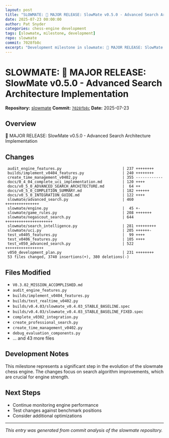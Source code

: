 ```yaml
---
layout: post
title: "SLOWMATE: 🚀 MAJOR RELEASE: SlowMate v0.5.0 - Advanced Search Architecture Implementation"
date: 2025-07-23 00:00:00 
author: Pat Snyder
categories: chess-engine development
tags: [slowmate, milestone, development]
repo: slowmate
commit: 7028fb8c
excerpt: "Development milestone in slowmate: 🚀 MAJOR RELEASE: SlowMate v0.5.0 - Advanced Search Architecture Implementation"
---
```


# SLOWMATE: 🚀 MAJOR RELEASE: SlowMate v0.5.0 - Advanced Search Architecture Implementation

**Repository:** [slowmate](https://github.com/pssnyder/slowmate)
**Commit:** [`7028fb8c`](https://github.com/pssnyder/slowmate/commit/7028fb8c97f9e934f52bc16a64893369bd5c5d90)
**Date:** 2025-07-23

## Overview

🚀 MAJOR RELEASE: SlowMate v0.5.0 - Advanced Search Architecture Implementation

## Changes

```
 audit_engine_features.py                           | 237 ++++++++
 builds/implement_v0404_features.py                 | 240 ++++++++
 create_time_management_v0402.py                    | 355 ------------
 docs/0_4_04_complete_uci_implementation.md         | 120 ++++
 docs/v0_5_0_ADVANCED_SEARCH_ARCHITECTURE.md        |  64 ++
 docs/v0_5_0_COMPLETION_SUMMARY.md                  | 182 ++++++
 docs/v0_5_0_INTEGRATION_GUIDE.md                   | 122 ++++
 slowmate/advanced_search.py                        | 460 +++++++++++++++
 slowmate/engine.py                                 |  45 +-
 slowmate/game_rules.py                             | 208 +++++++
 slowmate/negascout_search.py                       | 644 +++++++++++++++++++++
 slowmate/search_intelligence.py                    | 281 +++++++++
 slowmate/uci.py                                    | 205 ++++++-
 test_v0405_features.py                             |  99 ++++
 test_v0406_features.py                             | 105 ++++
 test_v050_advanced_search.py                       | 522 +++++++++++++++++
 v050_development_plan.py                           | 231 ++++++++
 53 files changed, 3740 insertions(+), 380 deletions(-)
```

## Files Modified

- `V0.3.02_MISSION_ACCOMPLISHED.md`
- `audit_engine_features.py`
- `builds/implement_v0404_features.py`
- `builds/test_realtime_v0402.py`
- `builds/v0.4.03/slowmate_v0.4.03_STABLE_BASELINE.spec`
- `builds/v0.4.03/slowmate_v0.4.03_STABLE_BASELINE_FIXED.spec`
- `complete_v0302_integration.py`
- `create_professional_search.py`
- `create_time_management_v0402.py`
- `debug_evaluation_components.py`
- ... and 43 more files

## Development Notes

This milestone represents a significant step in the evolution of the slowmate chess engine. The changes focus on search algorithm improvements, which are crucial for engine strength.

## Next Steps

- Continue monitoring engine performance
- Test changes against benchmark positions
- Consider additional optimizations

---

*This entry was generated from commit analysis of the slowmate repository.*
